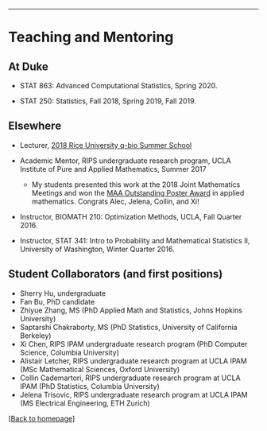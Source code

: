 ---
# [](#header-1)Teaching and Mentoring

At Duke
-------
* STAT 863: Advanced Computational Statistics, Spring 2020.

* STAT 250: Statistics, Fall 2018, Spring 2019, Fall 2019.

Elsewhere
-------
* Lecturer, [2018 Rice University q-bio Summer School](http://q-bio.org/wp/qbss/2018lecturers/) 

* Academic Mentor, RIPS undergraduate research program, UCLA Institute of Pure and Applied Mathematics, Summer 2017
	* My students presented this work at the 2018 Joint Mathematics Meetings and won the [MAA Outstanding Poster Award](http://www.ipam.ucla.edu/news/rips-students-receive-outstanding-poster-awards-at-jmm/) in applied mathematics. Congrats Alec, Jelena, Collin, and Xi!
	
* Instructor, BIOMATH 210: Optimization Methods, UCLA, Fall Quarter 2016. 

* Instructor, STAT 341: Intro to Probability and Mathematical Statistics II, University of Washington, Winter Quarter 2016. 


Student Collaborators (and first positions)
-------
* Sherry Hu, undergraduate
* Fan Bu, PhD candidate
* Zhiyue Zhang, MS (PhD Applied Math and Statistics, Johns Hopkins University)
* Saptarshi Chakraborty, MS (PhD Statistics, University of California Berkeley)
* Xi Chen, RIPS IPAM undergraduate research program (PhD Computer Science, Columbia University)
* Alistair Letcher, RIPS undergraduate research program at UCLA IPAM (MSc Mathematical Sciences, Oxford University)
* Collin Cademartori, RIPS undergraduate research program at UCLA IPAM (PhD Statistics, Columbia University)
* Jelena Trisovic, RIPS undergraduate research program at UCLA IPAM (MS Electrical Engineering, ETH Zurich)


[ [Back to homepage] ](./)
